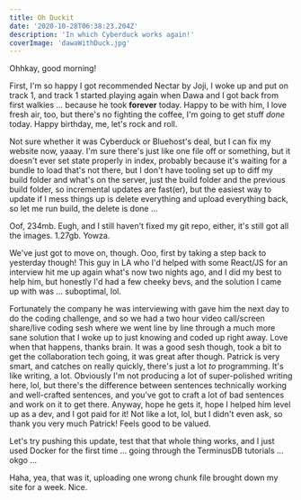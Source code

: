 ```yaml
---
title: Oh Duckit
date: '2020-10-28T06:38:23.204Z'
description: 'In which Cyberduck works again!'
coverImage: 'dawaWithDuck.jpg'
---
```


Ohhkay, good morning!

First, I'm so happy I got recommended Nectar by Joji, I woke up and put on track 1, and track 1 started playing again when Dawa and I got back from first walkies ... because he took **forever** today. Happy to be with him, I love fresh air, too, but there's no fighting the coffee, I'm going to get stuff _done_ today. Happy birthday, me, let's rock and roll.

Not sure whether it was Cyberduck or Bluehost's deal, but I can fix my website now, yaaay. I'm sure there's just like one file off or something, but it doesn't ever set state properly in index, probably because it's waiting for a bundle to load that's not there, but I don't have tooling set up to diff my build folder and what's on the server, just the build folder and the previous build folder, so incremental updates are fast(er), but the easiest way to update if I mess things up is delete everything and upload everything back, so let me run build, the delete is done ...

Oof, 234mb. Eugh, and I still haven't fixed my git repo, either, it's still got all the images. 1.27gb. Yowza.

We've just got to move on, though. Ooo, first by taking a step back to yesterday though! This guy in LA who I'd helped with some React/JS for an interview hit me up again what's now two nights ago, and I did my best to help him, but honestly I'd had a few cheeky bevs, and the solution I came up with was ... suboptimal, lol.

Fortunately the company he was interviewing with gave him the next day to do the coding challenge, and so we had a two hour video call/screen share/live coding sesh where we went line by line through a much more sane solution that I woke up to just knowing and coded up right away. Love when that happens, thanks brain. It was a good sesh though, took a bit to get the collaboration tech going, it was great after though. Patrick is very smart, and catches on really quickly, there's just a lot _to_ programming. It's like writing, a lot. Obviously I'm not producing a lot of super-polished writing here, lol, but there's the difference between sentences technically working and well-crafted sentences, and you've got to craft a lot of bad sentences and work on it to get there. Anyway, hope he gets it, hope I helped him level up as a dev, and I got paid for it! Not like a lot, lol, but I didn't even ask, so thank you very much Patrick! Feels good to be valued.

Let's try pushing this update, test that that whole thing works, and I just used Docker for the first time ... going through the TerminusDB tutorials ... okgo ...

Haha, yea, that was it, uploading one wrong chunk file brought down my site for a week. Nice.
